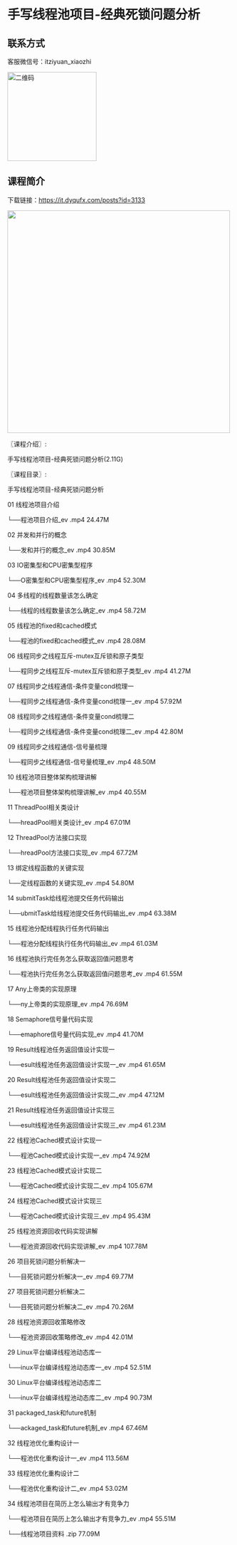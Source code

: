 # 手写线程池项目-经典死锁问题分析

## 联系方式

客服微信号：itziyuan_xiaozhi

<img src="https://ziyuanyun.oss-cn-guangzhou.aliyuncs.com/common/20240614073449/666b82192834a.jpg" width="200" height="200" alt="二维码">

## 课程简介

下载链接：https://it.dyqufx.com/posts?id=3133

<img src="https://ziyuanyun.oss-cn-guangzhou.aliyuncs.com/yun/20240515185022/6644936e27a41.jpg" width="500" alt="">

  〖课程介绍〗:

 手写线程池项目-经典死锁问题分析(2.11G)

 〖课程目录〗:

 手写线程池项目-经典死锁问题分析



 01 线程池项目介绍

 └──程池项目介绍_ev .mp4 24.47M

 02 并发和并行的概念

 └──发和并行的概念_ev .mp4 30.85M

 03 IO密集型和CPU密集型程序

 └──O密集型和CPU密集型程序_ev .mp4 52.30M

 04 多线程的线程数量该怎么确定

 └──线程的线程数量该怎么确定_ev .mp4 58.72M

 05 线程池的fixed和cached模式

 └──程池的fixed和cached模式_ev .mp4 28.08M

 06 线程同步之线程互斥-mutex互斥锁和原子类型

 └──程同步之线程互斥-mutex互斥锁和原子类型_ev .mp4 41.27M

 07 线程同步之线程通信-条件变量cond梳理一

 └──程同步之线程通信-条件变量cond梳理一_ev .mp4 57.92M

 08 线程同步之线程通信-条件变量cond梳理二

 └──程同步之线程通信-条件变量cond梳理二_ev .mp4 42.80M

 09 线程同步之线程通信-信号量梳理

 └──程同步之线程通信-信号量梳理_ev .mp4 48.50M

 10 线程池项目整体架构梳理讲解

 └──程池项目整体架构梳理讲解_ev .mp4 40.55M

 11 ThreadPool相关类设计

 └──hreadPool相关类设计_ev .mp4 67.01M

 12 ThreadPool方法接口实现

 └──hreadPool方法接口实现_ev .mp4 67.72M

 13 绑定线程函数的关键实现

 └──定线程函数的关键实现_ev .mp4 54.80M

 14 submitTask给线程池提交任务代码输出

 └──ubmitTask给线程池提交任务代码输出_ev .mp4 63.38M

 15 线程池分配线程执行任务代码输出

 └──程池分配线程执行任务代码输出_ev .mp4 61.03M

 16 线程池执行完任务怎么获取返回值问题思考

 └──程池执行完任务怎么获取返回值问题思考_ev .mp4 61.55M

 17 Any上帝类的实现原理

 └──ny上帝类的实现原理_ev .mp4 76.69M

 18 Semaphore信号量代码实现

 └──emaphore信号量代码实现_ev .mp4 41.70M

 19 Result线程池任务返回值设计实现一

 └──esult线程池任务返回值设计实现一_ev .mp4 61.65M

 20 Result线程池任务返回值设计实现二

 └──esult线程池任务返回值设计实现二_ev .mp4 47.12M

 21 Result线程池任务返回值设计实现三

 └──esult线程池任务返回值设计实现三_ev .mp4 61.23M

 22 线程池Cached模式设计实现一

 └──程池Cached模式设计实现一_ev .mp4 74.92M

 23 线程池Cached模式设计实现二

 └──程池Cached模式设计实现二_ev .mp4 105.67M

 24 线程池Cached模式设计实现三

 └──程池Cached模式设计实现三_ev .mp4 95.43M

 25 线程池资源回收代码实现讲解

 └──程池资源回收代码实现讲解_ev .mp4 107.78M

 26 项目死锁问题分析解决一

 └──目死锁问题分析解决一_ev .mp4 69.77M

 27 项目死锁问题分析解决二

 └──目死锁问题分析解决二_ev .mp4 70.26M

 28 线程池资源回收策略修改

 └──程池资源回收策略修改_ev .mp4 42.01M

 29 Linux平台编译线程池动态库一

 └──inux平台编译线程池动态库一_ev .mp4 52.51M

 30 Linux平台编译线程池动态库二

 └──inux平台编译线程池动态库二_ev .mp4 90.73M

 31 packaged_task和future机制

 └──ackaged_task和future机制_ev .mp4 67.46M

 32 线程池优化重构设计一

 └──程池优化重构设计一_ev .mp4 113.56M

 33 线程池优化重构设计二

 └──程池优化重构设计二_ev .mp4 53.02M

 34 线程池项目在简历上怎么输出才有竞争力

 └──程池项目在简历上怎么输出才有竞争力_ev .mp4 55.51M

 └──线程池项目资料 .zip 77.09M

  